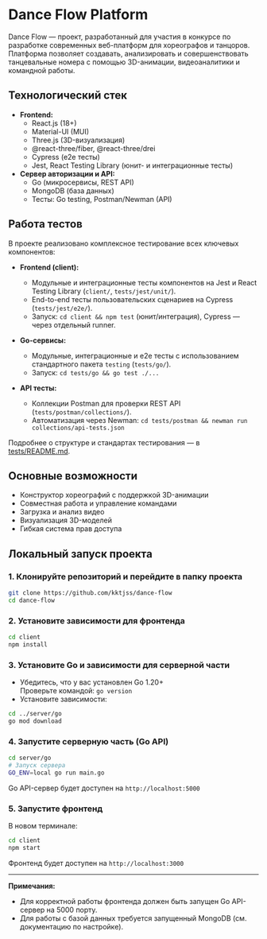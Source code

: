 # Dance Flow Platform

Dance Flow — проект, разработанный для участия в конкурсе по разработке современных веб-платформ для хореографов и танцоров. Платформа позволяет создавать, анализировать и совершенствовать танцевальные номера с помощью 3D-анимации, видеоаналитики и командной работы.

## Технологический стек

- **Frontend:**
  - React.js (18+)
  - Material-UI (MUI)
  - Three.js (3D-визуализация)
  - @react-three/fiber, @react-three/drei
  - Cypress (e2e тесты)
  - Jest, React Testing Library (юнит- и интеграционные тесты)
- **Сервер авторизации и API:**
  - Go (микросервисы, REST API)
  - MongoDB (база данных)
  - Тесты: Go testing, Postman/Newman (API)

## Работа тестов

В проекте реализовано комплексное тестирование всех ключевых компонентов:

- **Frontend (client):**
  - Модульные и интеграционные тесты компонентов на Jest и React Testing Library (`client/`, `tests/jest/unit/`).
  - End-to-end тесты пользовательских сценариев на Cypress (`tests/jest/e2e/`).
  - Запуск: `cd client && npm test` (юнит/интеграция), Cypress — через отдельный runner.

- **Go-сервисы:**
  - Модульные, интеграционные и e2e тесты с использованием стандартного пакета `testing` (`tests/go/`).
  - Запуск: `cd tests/go && go test ./...`

- **API тесты:**
  - Коллекции Postman для проверки REST API (`tests/postman/collections/`).
  - Автоматизация через Newman: `cd tests/postman && newman run collections/api-tests.json`

Подробнее о структуре и стандартах тестирования — в [tests/README.md](tests/README.md).

## Основные возможности

- Конструктор хореографий с поддержкой 3D-анимации
- Совместная работа и управление командами
- Загрузка и анализ видео
- Визуализация 3D-моделей
- Гибкая система прав доступа

## Локальный запуск проекта

### 1. Клонируйте репозиторий и перейдите в папку проекта

```bash
git clone https://github.com/kktjss/dance-flow
cd dance-flow
```

### 2. Установите зависимости для фронтенда

```bash
cd client
npm install
```

### 3. Установите Go и зависимости для серверной части

- Убедитесь, что у вас установлен Go 1.20+  
  Проверьте командой: `go version`
- Установите зависимости:

```bash
cd ../server/go
go mod download
```

### 4. Запустите серверную часть (Go API)

```bash
cd server/go
# Запуск сервера
GO_ENV=local go run main.go
```
Go API-сервер будет доступен на `http://localhost:5000`

### 5. Запустите фронтенд

В новом терминале:
```bash
cd client
npm start
```
Фронтенд будет доступен на `http://localhost:3000`

---

**Примечания:**
- Для корректной работы фронтенда должен быть запущен Go API-сервер на 5000 порту.
- Для работы с базой данных требуется запущенный MongoDB (см. документацию по настройке).
